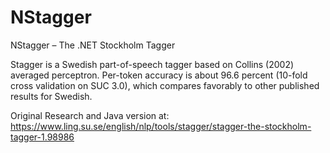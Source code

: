 # NStagger
NStagger – The .NET Stockholm Tagger

Stagger is a Swedish part-of-speech tagger based on Collins (2002) averaged perceptron. Per-token accuracy is about 96.6 percent (10-fold cross validation on SUC 3.0), which compares favorably to other published results for Swedish.

Original Research and Java version at: https://www.ling.su.se/english/nlp/tools/stagger/stagger-the-stockholm-tagger-1.98986
